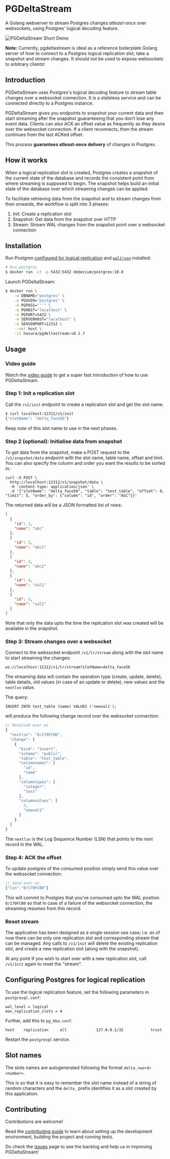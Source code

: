 # PGDeltaStream

A Golang webserver to stream Postgres changes *atleast-once* over websockets, using Postgres' logical decoding feature.

![PGDeltaStream Short Demo](demo.gif "PGDeltaStream Short Demo")

**Note:** Currently, pgdeltastream is ideal as a reference boilerplate Golang server of how to connect to a Postgres logical replication slot, take a snapshot and stream changes. It should not be used to expose websockets to arbitrary clients!

## Introduction

PGDeltaStream uses Postgres's logical decoding feature to stream table changes over a websocket connection. It is a stateless service and can be connected directly to a Postgres instance.

PGDeltaStream gives you endpoints to snapshot your current data and then start streaming after the snapshot guaranteeing that you don’t lose any event data. Clients can also ACK an offset value as frequently as they desire over the websocket connection. If a client reconnects, then the stream continues from the last ACKed offset.

This process **guarantees atleast-once delivery** of changes in Postgres.

## How it works

When a logical replication slot is created, Postgres creates a snapshot of the current state of the database and records the consistent point from where streaming is supposed to begin. The snapshot helps build an initial state of the database over which streaming changes can be applied.

To facilitate retrieving data from the snapshot and to stream changes from then onwards, the workflow is split into 3 phases:

1. Init: Create a replication slot
2. Snapshot: Get data from the snapshot over HTTP
3. Stream: Stream WAL changes from the snapshot point over a websocket connection

## Installation

Run Postgres [configured for logical replication](#configuring-postgres-for-logical-replication) and [`wal2json`](https://github.com/eulerto/wal2json) installed:

```bash
# Run postgres
$ docker run -it -p 5432:5432 debezium/postgres:10.0
```

Launch PGDeltaStream:

```bash
$ docker run \
    -e DBNAME="postgres" \
    -e PGUSER="postgres" \
    -e PGPASS="''" \
    -e PGHOST="localhost" \
    -e PGPORT=5432 \
    -e SERVERHOST="localhost" \
    -e SERVERPORT=12312 \
    --net host \
    -it hasura/pgdeltastream:v0.1.7
```

## Usage

### Video guide

Watch the [video guide](https://youtu.be/pMQxbbzq_gw) to get a super fast introduction of how to use PGDeltaStream.

### Step 1: Init a replication slot

Call the `/v1/init` endpoint to create a replication slot and get the slot name.

```bash
$ curl localhost:12312/v1/init
{"slotName": "delta_face56"}
```

Keep note of this slot name to use in the next phases.

### Step 2 (optional): Initialise data from snapshot

To get data from the snapshot, make a POST request to the `/v1/snapshot/data` endpoint with the slot name, table name, offset and limit. You can also specify the column and order you want the results to be sorted in:
```
curl -X POST \
  http://localhost:12312/v1/snapshot/data \
  -H 'content-type: application/json' \
  -d '{"slotName": "delta_face56", "table": "test_table", "offset": 0, "limit": 5, "order_by": {"column": "id", "order": "ASC"}}'
```

The returned data will be a JSON formatted list of rows:

```json
[
  {
    "id": 1,
    "name": "abc"
  },
  {
    "id": 2,
    "name": "abc1"
  },
  {
    "id": 3,
    "name": "abc2"
  },
  {
    "id": 4,
    "name": "val1"
  },
  {
    "id": 5,
    "name": "val2"
  }
]
```

Note that only the data upto the time the replication slot was created will be available in the snapshot. 

### Step 3: Stream changes over a websocket

Connect to the websocket endpoint `/v1/lr/stream` along with the slot name to start streaming the changes:

```
ws://localhost:12312/v1/lr/stream?slotName=delta_face56
```

The streaming data will contain the operation type (create, update, delete), table details, old values (in case of an update or delete), new values and the `nextlsn` value. 

The query:

```
INSERT INTO test_table (name) VALUES ('newval1');
```
will produce the following change record over the websocket connection:
```javascript
// Received over ws
{
  "nextlsn": "0/170FCB0",
  "change": [
    {
      "kind": "insert",
      "schema": "public",
      "table": "test_table",
      "columnnames": [
        "id",
        "name"
      ],
      "columntypes": [
        "integer",
        "text"
      ],
      "columnvalues": [
        3,
        "newval1"
      ]
    }
  ]
}
```

The `nextlsn` is the Log Sequence Number (LSN) that points to the next record in the WAL. 

### Step 4: ACK the offset 

To update postgres of the consumed position simply send this value over the websocket connection:
```javascript
// Send over ws
{"lsn":"0/170FCB0"}
```

This will commit to Postgres that you've consumed upto the WAL position `0/170FCB0` so that in case of a failure of the websocket connection, the streaming resumes from this record.

### Reset stream

The application has been designed as a single session use case; i.e. as of now there can be only one replication slot and corresponding stream that can be managed. Any calls to `/v1/init` will delete the existing replication slot, and create a new replication slot (along with the snapshot).

At any point if you wish to start over with a new replication slot, call `/v1/init` again to reset the "stream".

## Configuring Postgres for logical replication

To use the logical replication feature, set the following parameters in `postgresql.conf`:

```
wal_level = logical
max_replication_slots = 4
```

Further, add this to `pg_hba.conf`:

```
host    replication     all             127.0.0.1/32            trust
```

Restart the `postgresql` service.

## Slot names

The slots names are autogenerated following the format `delta_<word><number>`. 

This is so that it is easy to remember the slot name instead of a string of random characters and the `delta_` prefix identifies it as a slot created by this application.

## Contributing

Contributions are welcome!

Read the [contributing guide](CONTRIBUTING.md) to learn about setting up the development environment, building the project and running tests.

Do check the [issues](https://github.com/nikunjy/pgdeltastream/issues) page to see the backlog and help us in improving PGDeltaStream!
